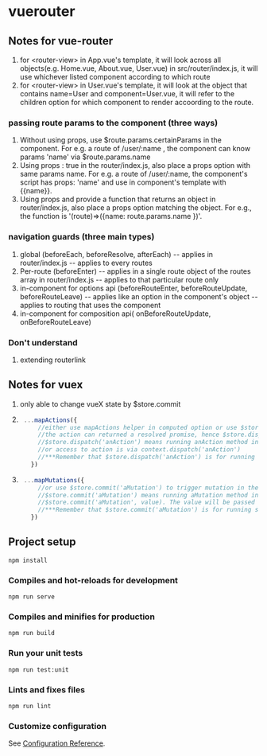 # vuerouter

## Notes for vue-router
1. for &lt;router-view&gt; in App.vue's template, it will look across all objects(e.g. Home.vue, About.vue, User.vue) in src/router/index.js, it will use whichever listed component according to which route
2. for &lt;router-view&gt; in User.vue's template, it will look at the object that contains name=User and component=User.vue, it will refer to the children option for which component to render accoording to the route.

### passing route params to the component (three ways)
1. Without using props, use $route.params.certainParams in the component. For e.g. a route of /user/:name , the component can know params 'name' via $route.params.name
2. Using props : true in the router/index.js, also place a props option with same params name. For e.g. a route of /user/:name, the component's script has props: 'name' and use in component's template with {{name}}.
3. Using props and provide a function that returns an object in router/index.js, also place a props option matching the object. For e.g., the function is '(route)=>({name: route.params.name })'.

### navigation guards (three main types)
1. global (beforeEach, beforeResolve, afterEach) -- applies in router/index.js -- applies to every routes
2. Per-route (beforeEnter) -- applies in a single route object of the routes array in router/index.js -- applies to that particular route only
3. in-component for options api (beforeRouteEnter, beforeRouteUpdate, beforeRouteLeave) -- applies like an option in the component's object -- applies to routing that uses the component
4. in-component for composition api( onBeforeRouteUpdate, onBeforeRouteLeave)

### Don't understand
1. extending routerlink

## Notes for vuex
1. only able to change vueX state by $store.commit
2. ```javascript
    ...mapActions({
        //either use mapActions helper in computed option or use $store.dispatch('anAction') to trigger action in the store's actions property.
        //the action can returned a resolved promise, hence $store.dispatch('anAction').then(()=>{...}) is ok
        //$store.dispatch('anAction') means running anAction method in store's instance actions props. IN the anAction method, access to mutations is via context.commit('aMutation') 
        //or access to action is via context.dispatch('anAction')
        //***Remember that $store.dispatch('anAction') is for running store's instance actions action
      })
    ```
3. ```javascript
    ...mapMutations({
        //or use $store.commit('aMutation') to trigger mutation in the store's mutations property
        //$store.commit('aMutation') means running aMutation method in store's instance mutation props. In the aMutation method, access to state is via state.aParticularState
        //$store.commit('aMutation', value). The value will be passed to aMutation method as argument.
        //***Remember that $store.commit('aMutation') is for running store's instance mutations mutation
      })
    ```

## Project setup
```
npm install
```

### Compiles and hot-reloads for development
```
npm run serve
```

### Compiles and minifies for production
```
npm run build
```

### Run your unit tests
```
npm run test:unit
```

### Lints and fixes files
```
npm run lint
```

### Customize configuration
See [Configuration Reference](https://cli.vuejs.org/config/).
